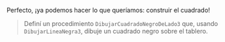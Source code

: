 Perfecto, ¡ya podemos hacer lo que queríamos: construir el cuadrado!

> Definí un procedimiento `DibujarCuadradoNegroDeLado3` que, usando `DibujarLineaNegra3`, dibuje un cuadrado negro sobre el tablero.
> 
> 